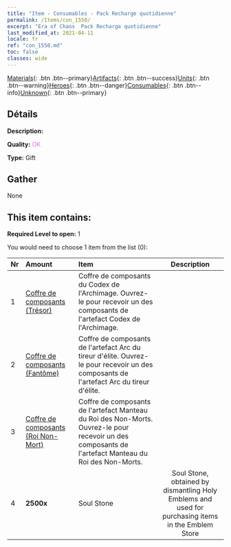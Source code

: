 ```yaml
---
title: "Item - Consumables - Pack Recharge quotidienne"
permalink: /Items/con_1550/
excerpt: "Era of Chaos  Pack Recharge quotidienne"
last_modified_at: 2021-04-11
locale: fr
ref: "con_1550.md"
toc: false
classes: wide
---
```

 [Materials](/fr/Items/){: .btn .btn--primary}[Artifacts](/fr/Items/Artifacts/){: .btn .btn--success}[Units](/fr/Items/Units/){: .btn .btn--warning}[Heroes](/fr/Items/Heroes/){: .btn .btn--danger}[Consumables](/fr/Items/Consumables/){: .btn .btn--info}[Unknown](/fr/Items/Unknown/){: .btn .btn--primary}

## Détails
 **Description:** 

 **Quality:** <span style="color: #DA70D6">OK</span>

 **Type:** Gift

## Gather

  None

## This item contains:

 **Required Level to open:** 1

 You would need to choose 1 item from the list (0):

  | Nr | Amount |     Item    | Description |
  |:---|:-------|:------------|:-----------:|
  | 1 | [Coffre de composants (Trésor)](/fr/Items/con_1383/) | Coffre de composants du Codex de l'Archimage. Ouvrez-le pour recevoir un des composants de l'artefact Codex de l'Archimage. | 
  | 2 | [Coffre de composants (Fantôme)](/fr/Items/con_1339/) | Coffre de composants de l'artefact Arc du tireur d'élite. Ouvrez-le pour recevoir un des composants de l'artefact Arc du tireur d'élite. | 
  | 3 | [Coffre de composants (Roi Non-Mort)](/fr/Items/con_1340/) | Coffre de composants de l'artefact Manteau du Roi des Non-Morts. Ouvrez-le pour recevoir un des composants de l'artefact Manteau du Roi des Non-Morts. | 
  | 4 |  **2500x** | Soul Stone  | Soul Stone, obtained by dismantling Holy Emblems and used for purchasing items in the Emblem Store  | 
